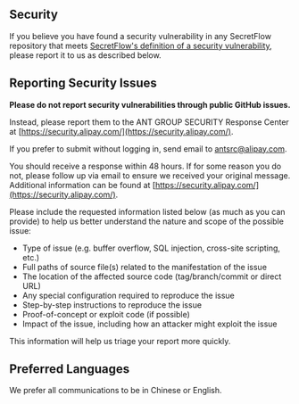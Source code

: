 <!-- BEGIN ANT GROUP SECURITY.MD -->

## Security

If you believe you have found a security vulnerability in any SecretFlow repository that meets [SecretFlow's definition of a security vulnerability](https://security.alipay.com/announcement.htm?id=1), please report it to us as described below.

## Reporting Security Issues

**Please do not report security vulnerabilities through public GitHub issues.**

Instead, please report them to the ANT GROUP SECURITY Response Center at [https://security.alipay.com/](https://security.alipay.com/).

If you prefer to submit without logging in, send email to [antsrc@alipay.com](mailto:antsrc@alipay.com). 

You should receive a response within 48 hours. If for some reason you do not, please follow up via email to ensure we received your original message. Additional information can be found at [https://security.alipay.com/](https://security.alipay.com/).

Please include the requested information listed below (as much as you can provide) to help us better understand the nature and scope of the possible issue:

  * Type of issue (e.g. buffer overflow, SQL injection, cross-site scripting, etc.)
  * Full paths of source file(s) related to the manifestation of the issue
  * The location of the affected source code (tag/branch/commit or direct URL)
  * Any special configuration required to reproduce the issue
  * Step-by-step instructions to reproduce the issue
  * Proof-of-concept or exploit code (if possible)
  * Impact of the issue, including how an attacker might exploit the issue

This information will help us triage your report more quickly.


## Preferred Languages

We prefer all communications to be in Chinese or English.


<!-- END ANT GROUP SECURITY.MD BLOCK -->
